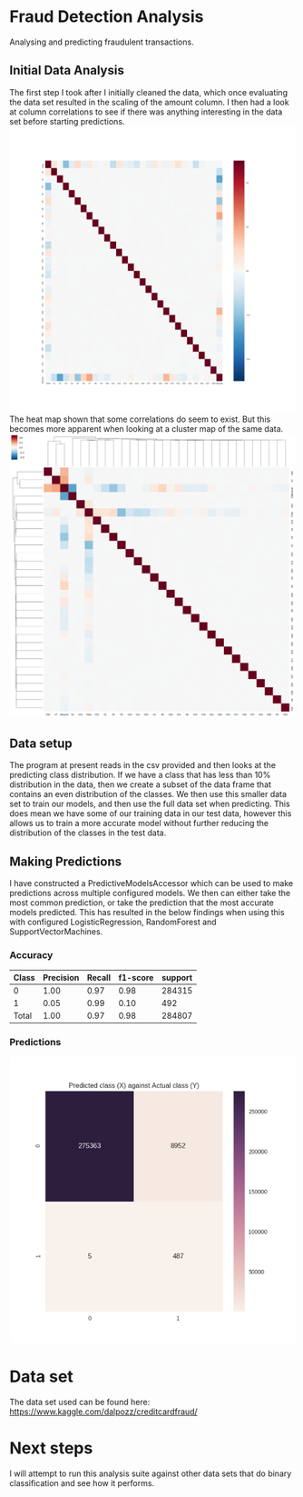 # Fraud Detection Analysis
Analysing and predicting fraudulent transactions. 

## Initial Data Analysis 
The first step I took after I initially cleaned the data, which once evaluating the data set resulted in the scaling of the amount column. 
I then had a look at column correlations to see if there was anything interesting in the data set before starting predictions. 
![Alt text](/analysis/results/field_correlations_heat_map.png?raw=true)
The heat map shown that some correlations do seem to exist. 
But this becomes more apparent when looking at a cluster map of the same data. 
![Alt text](/analysis/results/field_correlations_cluster_map.png?raw=true)

## Data setup
The program at present reads in the csv provided and then looks at the predicting class distribution. If we have a class
that has less than 10% distribution in the data, then we create a subset of the data frame that contains an even distribution of 
the classes. We then use this smaller data set to train our models, and then use the full data set when predicting. This 
does mean we have some of our training data in our test data, however this allows us to train a more accurate model 
without further reducing the distribution of the classes in the test data. 

## Making Predictions
I have constructed a PredictiveModelsAccessor which can be used to make predictions across multiple configured models. We then can 
either take the most common prediction, or take the prediction that the most accurate models predicted. This has resulted in 
the below findings when using this with configured LogisticRegression, RandomForest and SupportVectorMachines. 

### Accuracy 
| Class  | Precision | Recall | f1-score | support |
|--------|-----------|--------|----------|---------|
| 0      | 1.00      | 0.97   | 0.98     | 284315  |
| 1      | 0.05      | 0.99   | 0.10     | 492     |
| Total  | 1.00      | 0.97   | 0.98     | 284807  |

### Predictions 
![Alt text](/analysis/results/latest_result.png?raw=true)

# Data set 
The data set used can be found here: https://www.kaggle.com/dalpozz/creditcardfraud/ 

# Next steps 
I will attempt to run this analysis suite against other data sets that do binary classification and see how it performs. 




